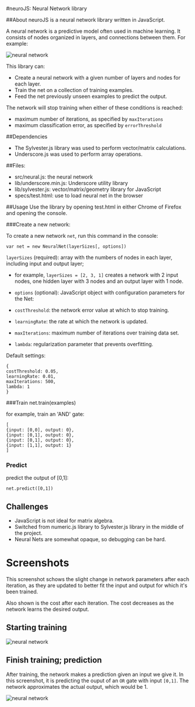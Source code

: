 #neuroJS: Neural Network library

##About
neuroJS is a neural network library written in JavaScript.

A neural network is a predictive model often used in machine learning. It consists of nodes organized in layers, and connections between them. For example:

![neural network](http://upload.wikimedia.org/wikipedia/commons/e/e4/Artificial_neural_network.svg)

This library can:

- Create a neural network with a given number of layers and nodes for each layer.
- Train the net on a collection of training examples.
- Feed the net previously unseen examples to predict the output.

The network will stop training when either of these conditions is reached:
- maximum number of iterations, as specified by `maxIterations`
- maximum classification error, as specified by `errorThreshold`

##Dependencies
- The Sylvester.js library was used to perform vector/matrix calculations.
- Underscore.js was used to perform array operations.

##Files:
- src/neural.js: the neural network
- lib/underscore.min.js: Underscore utility library
- lib/sylvester.js: vector/matrix/geometry library for JavaScript 
- specs/test.html: use to load neural net in the browser

##Usage 
Use the library by opening test.html in either Chrome of Firefox and opening the console.

###Create a new network:

To create a new network `net`, run this command in the console:

    var net = new NeuralNet(layerSizes[, options])

`layerSizes` (required): array with the numbers of nodes in each layer, including input and output layer;
- for example, `layerSizes = [2, 3, 1]` creates a network with 2 input nodes, one hidden layer with 3 nodes 
and an output layer with 1 node.

- `options` (optional): JavaScript object with configuration parameters for the Net:

- `costThreshold`: the network error value at which to stop training. 

- `learningRate`: the rate at which the network is updated.

- `maxIterations`: maximum number of iterations over training data set.

- `lambda`: regularization parameter that prevents overfitting.

Default settings:

    {
    costThreshold: 0.05,
    learningRate: 0.01,
    maxIterations: 500,
    lambda: 1
    }

###Train
    net.train(examples)

for example, train an 'AND' gate:

    [
    {input: [0,0], output: 0},
    {input: [0,1], output: 0},
    {input: [0,1], output: 0},
    {input: [1,1], output: 1}
    ]

### Predict
predict the output of [0,1]:

    net.predict([0,1])

## Challenges

- JavaScript is not ideal for matrix algebra.
- Switched from numeric.js library to Sylvester.js library in the middle of the project.
- Neural Nets are somewhat opaque, so debugging can be hard.

# Screenshots

This screenshot schows the slight change in network parameters after each iteration, as they are updated
to better fit the input and output for which it's been trained.

Also shown is the cost after each iteration. The cost decreases as the network learns the desired output.


## Starting training

![neural network](http://pieteronline.com/neurojs/specs/training_start.png)

## Finish training; prediction

After training, the network makes a prediction given an input we give it.
In this screenshot, it is predicting the ouput of an `OR` gate with input `[0,1]`.
The network approximates the actual output, which would be 1.

![neural network](http://pieteronline.com/neurojs/specs/training_prediction.png)
